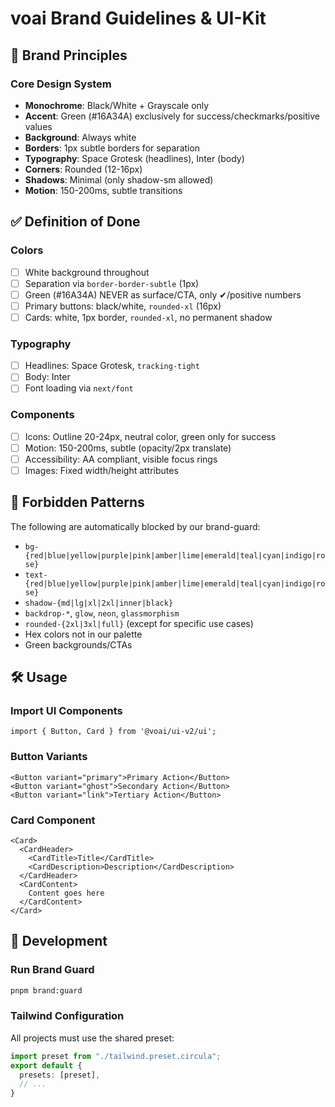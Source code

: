 # voai Brand Guidelines & UI-Kit

## 🎨 Brand Principles

### Core Design System
- **Monochrome**: Black/White + Grayscale only
- **Accent**: Green (#16A34A) exclusively for success/checkmarks/positive values
- **Background**: Always white
- **Borders**: 1px subtle borders for separation
- **Typography**: Space Grotesk (headlines), Inter (body)
- **Corners**: Rounded (12-16px)
- **Shadows**: Minimal (only shadow-sm allowed)
- **Motion**: 150-200ms, subtle transitions

## ✅ Definition of Done

### Colors
- [ ] White background throughout
- [ ] Separation via `border-border-subtle` (1px)
- [ ] Green (#16A34A) NEVER as surface/CTA, only ✔︎/positive numbers
- [ ] Primary buttons: black/white, `rounded-xl` (16px)
- [ ] Cards: white, 1px border, `rounded-xl`, no permanent shadow

### Typography
- [ ] Headlines: Space Grotesk, `tracking-tight`
- [ ] Body: Inter
- [ ] Font loading via `next/font`

### Components
- [ ] Icons: Outline 20-24px, neutral color, green only for success
- [ ] Motion: 150-200ms, subtle (opacity/2px translate)
- [ ] Accessibility: AA compliant, visible focus rings
- [ ] Images: Fixed width/height attributes

## 🚫 Forbidden Patterns

The following are automatically blocked by our brand-guard:
- `bg-{red|blue|yellow|purple|pink|amber|lime|emerald|teal|cyan|indigo|rose}`
- `text-{red|blue|yellow|purple|pink|amber|lime|emerald|teal|cyan|indigo|rose}`
- `shadow-{md|lg|xl|2xl|inner|black}`
- `backdrop-*`, `glow`, `neon`, `glassmorphism`
- `rounded-{2xl|3xl|full}` (except for specific use cases)
- Hex colors not in our palette
- Green backgrounds/CTAs

## 🛠️ Usage

### Import UI Components
```tsx
import { Button, Card } from '@voai/ui-v2/ui';
```

### Button Variants
```tsx
<Button variant="primary">Primary Action</Button>
<Button variant="ghost">Secondary Action</Button>
<Button variant="link">Tertiary Action</Button>
```

### Card Component
```tsx
<Card>
  <CardHeader>
    <CardTitle>Title</CardTitle>
    <CardDescription>Description</CardDescription>
  </CardHeader>
  <CardContent>
    Content goes here
  </CardContent>
</Card>
```

## 🔧 Development

### Run Brand Guard
```bash
pnpm brand:guard
```

### Tailwind Configuration
All projects must use the shared preset:
```ts
import preset from "./tailwind.preset.circula";
export default {
  presets: [preset],
  // ...
}
```